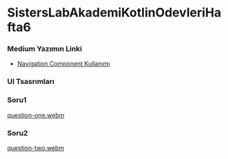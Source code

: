 # SistersLabAkademiKotlinOdevleriHafta6

### Medium Yazımın Linki
* [Navigation Component Kullanımı](https://medium.com/@yusufmendes123/android-navigation-component-kullan%C4%B1m%C4%B1-17f8f27f5d11)

### UI Tsasrımları 

### Soru1
[question-one.webm](https://github.com/mendess12/SistersLabAkademiKotlinOdevleriHafta6/assets/76566952/e22f416f-1cda-4e3d-bc62-dda7dc335fea)

### Soru2
[question-two.webm](https://github.com/mendess12/SistersLabAkademiKotlinOdevleriHafta6/assets/76566952/24ac1443-0673-4811-9c13-1f9fb9b059f9)


